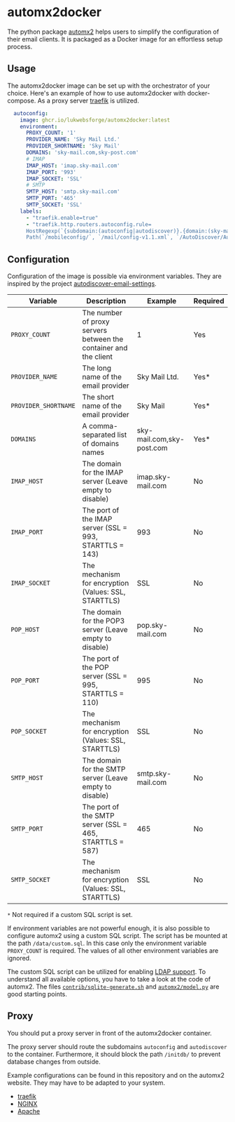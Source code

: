 # automx2docker

The python package [automx2](https://github.com/rseichter/automx2) helps users to simplify the configuration of their
email clients. It is packaged as a Docker image for an effortless setup process.

## Usage

The automx2docker image can be set up with the orchestrator of your choice. Here's an example of how to use
automx2docker with docker-compose. As a proxy server [traefik](https://doc.traefik.io/traefik/) is utilized.

```yaml
  autoconfig:
    image: ghcr.io/lukwebsforge/automx2docker:latest
    environment:
      PROXY_COUNT: '1'
      PROVIDER_NAME: 'Sky Mail Ltd.'
      PROVIDER_SHORTNAME: 'Sky Mail'
      DOMAINS: 'sky-mail.com,sky-post.com'
      # IMAP
      IMAP_HOST: 'imap.sky-mail.com'
      IMAP_PORT: '993'
      IMAP_SOCKET: 'SSL'
      # SMTP
      SMTP_HOST: 'smtp.sky-mail.com'
      SMTP_PORT: '465'
      SMTP_SOCKET: 'SSL'
    labels:
      - "traefik.enable=true"
      - "traefik.http.routers.autoconfig.rule=
      HostRegexp(`{subdomain:(autoconfig|autodiscover)}.{domain:(sky-mail|sky-post)}.com`) && 
      Path(`/mobileconfig/`, `/mail/config-v1.1.xml`, `/AutoDiscover/AutoDiscover.xml`, `/autodiscover/autodiscover.xml`)"
```

## Configuration

Configuration of the image is possible via environment variables. They are inspired by the
project [autodiscover-email-settings](https://github.com/Monogramm/autodiscover-email-settings).

| Variable             | Description                                                      | Example                   | Required |
|----------------------|------------------------------------------------------------------|---------------------------|----------|
| `PROXY_COUNT`        | The number of proxy servers between the container and the client | 1                         | Yes      |
| `PROVIDER_NAME`      | The long name of the email provider                              | Sky Mail Ltd.             | Yes*     |
| `PROVIDER_SHORTNAME` | The short name of the email provider                             | Sky Mail                  | Yes*     |
| `DOMAINS`            | A comma-separated list of domains names                          | sky-mail.com,sky-post.com | Yes*     |
| `IMAP_HOST`          | The domain for the IMAP server (Leave empty to disable)          | imap.sky-mail.com         | No       |
| `IMAP_PORT`          | The port of the IMAP server (SSL = 993, STARTTLS = 143)          | 993                       | No       |
| `IMAP_SOCKET`        | The mechanism for encryption (Values: SSL, STARTTLS)             | SSL                       | No       |
| `POP_HOST`           | The domain for the POP3 server (Leave empty to disable)          | pop.sky-mail.com          | No       |
| `POP_PORT`           | The port of the POP server (SSL = 995, STARTTLS = 110)           | 995                       | No       |
| `POP_SOCKET`         | The mechanism for encryption (Values: SSL, STARTTLS)             | SSL                       | No       |
| `SMTP_HOST`          | The domain for the SMTP server (Leave empty to disable)          | smtp.sky-mail.com         | No       |
| `SMTP_PORT`          | The port of the SMTP server (SSL = 465, STARTTLS = 587)          | 465                       | No       |
| `SMTP_SOCKET`        | The mechanism for encryption (Values: SSL, STARTTLS)             | SSL                       | No       |

`*` Not required if a custom SQL script is set.

If environment variables are not powerful enough, it is also possible to configure automx2 using a custom SQL script.
The script has be mounted at the path `/data/custom.sql`. In this case only the environment variable `PROXY_COUNT` is
required. The values of all other environment variables are ignored.

The custom SQL script can be utilized for enabling [LDAP support](https://rseichter.github.io/automx2/#ldap). To
understand all available options, you have to take a look at the code of automx2. The
files [`contrib/sqlite-generate.sh`](https://github.com/rseichter/automx2/blob/master/contrib/sqlite-generate.sh) and
[`automx2/model.py`](https://github.com/rseichter/automx2/blob/master/automx2/model.py) are good starting points.

## Proxy

You should put a proxy server in front of the automx2docker container.

The proxy server should route the subdomains `autoconfig` and `autodiscover` to the container. Furthermore, it should
block the path `/initdb/` to prevent database changes from outside.

Example configurations can be found in this repository and on the automx2 website. They may have to be adapted to your
system.

* [traefik](examples/docker-compose.yml)
* [NGINX](https://rseichter.github.io/automx2/#nginx)
* [Apache](https://rseichter.github.io/automx2/#apache)
